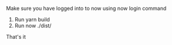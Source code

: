 Make sure you have logged into to now using now login command

1. Run yarn build
2. Run now ./dist/

That's it
